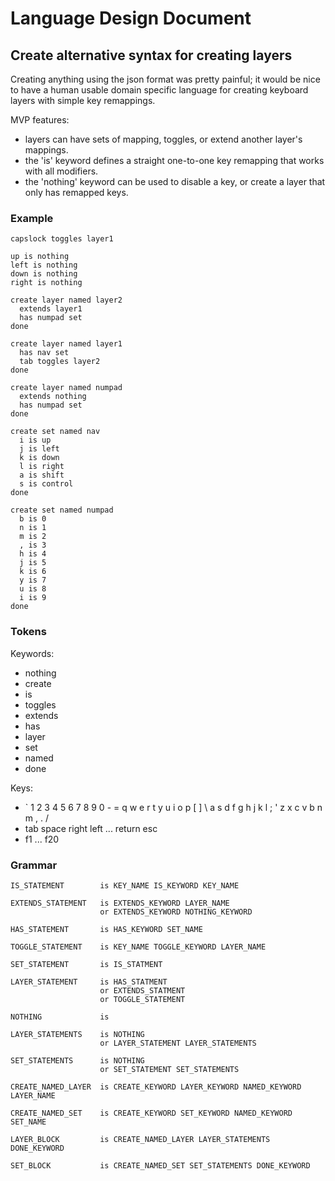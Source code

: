 # Language Design Document

## Create alternative syntax for creating layers

Creating anything using the json format was pretty painful; it would be nice to have a human usable 
domain specific language for creating keyboard layers with simple key remappings.

MVP features:
- layers can have sets of mapping, toggles, or extend another layer's mappings.
- the 'is' keyword defines a straight one-to-one key remapping that works with all modifiers.
- the 'nothing' keyword can be used to disable a key, or create a layer that only has remapped keys.

### Example

```
capslock toggles layer1

up is nothing
left is nothing
down is nothing
right is nothing

create layer named layer2
  extends layer1
  has numpad set
done

create layer named layer1
  has nav set
  tab toggles layer2
done

create layer named numpad
  extends nothing
  has numpad set
done

create set named nav
  i is up
  j is left
  k is down
  l is right
  a is shift
  s is control
done

create set named numpad
  b is 0
  n is 1
  m is 2
  , is 3
  h is 4
  j is 5
  k is 6
  y is 7
  u is 8
  i is 9
done
```

### Tokens

Keywords:
- nothing
- create
- is
- toggles
- extends
- has
- layer
- set
- named
- done

Keys:
- ` 1 2 3 4 5 6 7 8 9 0 - = q w e r t y u i o p [ ] \ a s d f g h j k l ; ' z x c v b n m , . /
- tab space right left ... return esc
- f1 ... f20

### Grammar

    IS_STATEMENT        is KEY_NAME IS_KEYWORD KEY_NAME

    EXTENDS_STATEMENT   is EXTENDS_KEYWORD LAYER_NAME
                        or EXTENDS_KEYWORD NOTHING_KEYWORD

    HAS_STATEMENT       is HAS_KEYWORD SET_NAME

    TOGGLE_STATEMENT    is KEY_NAME TOGGLE_KEYWORD LAYER_NAME

    SET_STATEMENT       is IS_STATMENT

    LAYER_STATEMENT     is HAS_STATMENT
                        or EXTENDS_STATMENT
                        or TOGGLE_STATEMENT

    NOTHING             is

    LAYER_STATEMENTS    is NOTHING
                        or LAYER_STATEMENT LAYER_STATEMENTS

    SET_STATEMENTS      is NOTHING
                        or SET_STATEMENT SET_STATEMENTS

    CREATE_NAMED_LAYER  is CREATE_KEYWORD LAYER_KEYWORD NAMED_KEYWORD LAYER_NAME

    CREATE_NAMED_SET    is CREATE_KEYWORD SET_KEYWORD NAMED_KEYWORD SET_NAME

    LAYER_BLOCK         is CREATE_NAMED_LAYER LAYER_STATEMENTS DONE_KEYWORD

    SET_BLOCK           is CREATE_NAMED_SET SET_STATEMENTS DONE_KEYWORD

<!---
## Plaintext tab tables

Automatically format text into columns based on thr presence of tabs/double spaces
--->
